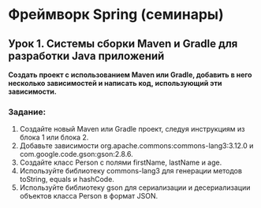 # Фреймворк Spring (семинары)
## Урок 1. Системы сборки Maven и Gradle для разработки Java приложений
__Создать проект с использованием Maven или Gradle, добавить в него несколько зависимостей и написать код, использующий эти зависимости.__
### Задание:
1. Создайте новый Maven или Gradle проект, следуя инструкциям из блока 1 или блока 2.
2. Добавьте зависимости org.apache.commons:commons-lang3:3.12.0 и com.google.code.gson:gson:2.8.6.
3. Создайте класс Person с полями firstName, lastName и age.
4. Используйте библиотеку commons-lang3 для генерации методов toString, equals и hashCode.
5. Используйте библиотеку gson для сериализации и десериализации объектов класса Person в формат JSON.

